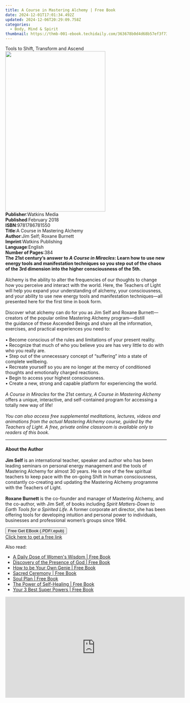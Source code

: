 ```yaml
---
title: A Course in Mastering Alchemy | Free Book
date: 2024-12-01T17:01:34.492Z
updated: 2024-12-06T20:29:09.758Z
categories:
  - Body, Mind & Spirit
thumbnail: https://thmb-001-ebook.techidaily.com/363678b0d4d68b57ef3f735eb4fcec20f0c7257b84738b91022dd03846cc52bd.jpg
---
```

<main id="book-container">
  <div class="flex flex-col">
    <div class="book-brief flex-1 py-6 px-4 sm:p-6 md:py-10 md:px-8">
      <!-- brief-->
      <div class="book-brief-main">Tools to Shift, Transform and Ascend</div>
    </div>
    <div
      class="book-meta-info flex-1 grid gap-4 col-start-1 col-end-3 row-start-1 sm:mb-6 sm:grid-cols-4 lg:gap-6 lg:col-start-2 lg:row-end-6 lg:row-span-6 lg:mb-0"
    >
      <div
        class="book-meta-info-left place-content-center mt-4 p-4 text-sm leading-6 col-start-2 col-span-2 dark:text-slate-400"
      >
        <img
          class="w-full h-500 object-cover rounded-lg sm:h-255 sm:col-span-2 lg:col-span-full"
          src="https://img-001-ebook.techidaily.com/6051eec8d547dee415851b04e8ae20a11387f76500e97afef2a1a76fa6a9298e.jpg"
          alt=""
          width="312"
          height="500"
        />
      </div>
      <div
        class="book-meta-info-right mt-2 col-start-1 row-start-2 col-span-3 self-center"
      >
        <!-- meta data  -->
        <div class="flex flex-col px-4 md:px-8">
          <div class="flex-1">
            <strong>Publisher</strong>:<span class="px-2">Watkins Media</span>
          </div>
          <div class="flex-1">
            <strong>Published</strong>:<span class="px-2">February 2018</span>
          </div>
          <div class="flex-1">
            <strong>ISBN</strong>:<span class="px-2">9781786781550</span>
          </div>
          <div class="flex-1">
            <strong>Title</strong>:<span class="px-2"
              >A Course in Mastering Alchemy</span
            >
          </div>
          <div class="flex-1">
            <strong>Author</strong>:<span class="px-2"
              >Jim Self; Roxane Burnett</span
            >
          </div>
          <div class="flex-1">
            <strong>Imprint</strong>:<span class="px-2"
              >Watkins Publishing</span
            >
          </div>
          <div class="flex-1">
            <strong>Language</strong>:<span class="px-2">English</span>
          </div>
          <div class="flex-1">
            <strong>Number of Pages</strong>:<span class="px-2">384</span>
          </div>
        </div>
      </div>
    </div>
    <div class="book-description flex-1 py-6 px-4 sm:p-6 md:py-10 md:px-8">
      <div class="book-description-main">
        <div accordion-content="" id="description">
          <b
            >The 21st century’s answer to <i>A Course in Miracles</i>: Learn how
            to use new energy tools and manifestation techniques so
            you&nbsp;step out of the chaos of the 3rd dimension into the higher
            consciousness of the 5th.</b
          ><br /><br />Alchemy is the ability to alter the frequencies of our
          thoughts to change how you perceive and interact with the world. Here,
          the Teachers of Light will help you expand your understanding of
          alchemy, your consciousness, and your ability to use new energy tools
          and manifestation techniques—all presented here for the first time in
          book form.<br /><br />Discover what alchemy can do for you as&nbsp;Jim
          Self and&nbsp;Roxane&nbsp;Burnett—creators of the popular online
          Mastering Alchemy program—distill the&nbsp;guidance of these Ascended
          Beings&nbsp;and&nbsp;share all the information, exercises, and
          practical experiences you need to:<br /><br />
          •&nbsp;Become conscious of the rules and limitations of your present
          reality.<br />
          •&nbsp;Recognize that much of who you believe you&nbsp;are has very
          little to do with who you really are.<br />
          •&nbsp;Step out of the unnecessary concept of “suffering” into a state
          of complete&nbsp;wellbeing.<br />
          •&nbsp;Recreate yourself so you are no longer at the mercy of
          conditioned thoughts and emotionally charged reactions.<br />
          •&nbsp;Begin to access your highest consciousness.<br />
          •&nbsp;Create a new, strong and capable platform for experiencing the
          world.<br /><br /><i>A Course in Miracles</i> for the 21st century,
          <i>A Course in Mastering Alchemy</i> offers a unique, interactive, and
          self-contained program for accessing a totally new way of life!<br /><br /><i
            >You can also access free supplemental meditations, lectures, videos
            and animations from the actual Mastering Alchemy course, guided by
            the Teachers of Light. A free, private online classroom is available
            only to readers of this book.</i
          >
        </div>
        <div class="accordion-fader"></div>
      </div>
    </div>
    <div class="book-excerpts flex-1 py-6 px-4 sm:p-6 md:py-10 md:px-8">
      <!-- excerpts-->
      <div class="book-excerpts-main">
        <hr />
        <h4 class="placeholder placeholder-heading">
          <span>About the Author</span>
        </h4>
        <p>
          <b>Jim Self&nbsp;</b>is an international teacher, speaker and author
          who has been leading seminars on personal energy management and the
          tools of Mastering Alchemy for almost 30 years. He is one of the few
          spiritual teachers to keep pace with the on-going Shift in human
          consciousness, constantly co-creating and updating the Mastering
          Alchemy programme with the Teachers of Light.<br /><br /><b
            >Roxane Burnett&nbsp;</b
          >is the co-founder and manager of Mastering Alchemy, and the
          co-author, with Jim Self, of books including
          <i>Spirit Matters-Down to Earth Tools for a Spirited Life</i>. A
          former corporate art director, she has been offering tools for
          developing intuition and personal power to individuals, businesses and
          professional women’s groups since 1994.
        </p>
      </div>
    </div>
    <div
      class="book-about-author flex-1 py-6 px-4 sm:p-6 md:py-10 md:px-8"
    ></div>
    <div class="book-free-get flex-1 py-6 px-4 sm:p-6 md:py-10 md:px-8">
      <button
        id="btn-free-get"
        class="bg-blue-500 hover:bg-blue-700 text-white font-bold py-2 px-4 rounded"
      >
        Free Get EBook (.PDF/.epub)
      </button>
      <div id="countdown-display" class="px-2 text-lg mt-2"></div>
      <a
        id="free-link"
        class="hidden bg-blue-500 hover:bg-blue-700 text-white font-bold py-2 px-4 rounded"
        href="https://www.ebooks.com/en-us/book/95881463/a-course-in-mastering-alchemy/jim-self/"
        target="_blank"
        >Click here to get a free link</a
      >
    </div>
    <script>
      let countdownTime = 0;
      let countdownInterval = null;
      document
        .getElementById('btn-free-get')
        .addEventListener('click', startCountdown);
      function startCountdown() {
        countdownTime = new Date().getTime() + 60000 * 3;
        countdownInterval = setInterval(updateCountdown, 1000);
        document.getElementById('btn-free-get').disabled = true;
        document
          .getElementById('btn-free-get')
          .classList.add('bg-gray-500', 'cursor-not-allowed');
      }
      function updateCountdown() {
        let currentTime = new Date().getTime();
        let timeLeft = countdownTime - currentTime;
        let secondsLeft = Math.floor(timeLeft / 1000);
        document.getElementById('countdown-display').innerHTML =
          `Remaining time: ${secondsLeft} seconds.`;
        if (secondsLeft <= 0) {
          clearInterval(countdownInterval);
          document.getElementById('btn-free-get').classList.add('hidden');
          document.getElementById('free-link').classList.remove('hidden');
          document.getElementById('countdown-display').innerHTML = '';
        }
      }
    </script>
  </div>
</main>

<ins class="adsbygoogle"
      style="display:block"
      data-ad-client="ca-pub-7571918770474297"
      data-ad-slot="8358498916"
      data-ad-format="auto"
      data-full-width-responsive="true"></ins>
    

<span class="atpl-alsoreadstyle">Also read:</span>
<div><ul>
<li><a href="https://novels-ebooks.techidaily.com/96317298-9781401954086-a-daily-dose-of-womens-wisdom/"><u>A Daily Dose of Women's Wisdom | Free Book</u></a></li>
<li><a href="https://novels-ebooks.techidaily.com/96317277-9781401945503-discovery-of-the-presence-of-god/"><u>Discovery of the Presence of God | Free Book</u></a></li>
<li><a href="https://novels-ebooks.techidaily.com/96317303-9781401951320-how-to-be-your-own-genie/"><u>How to be Your Own Genie | Free Book</u></a></li>
<li><a href="https://novels-ebooks.techidaily.com/96317250-9781401932749-sacred-ceremony/"><u>Sacred Ceremony | Free Book</u></a></li>
<li><a href="https://novels-ebooks.techidaily.com/96317293-9781781800850-soul-plan/"><u>Soul Plan | Free Book</u></a></li>
<li><a href="https://novels-ebooks.techidaily.com/96317256-9781401936235-the-power-of-self-healing/"><u>The Power of Self-Healing | Free Book</u></a></li>
<li><a href="https://novels-ebooks.techidaily.com/96317295-9781401951658-your-3-best-super-powers/"><u>Your 3 Best Super Powers | Free Book</u></a></li>
</ul></div>

<!-- affiliate ads begin -->
<iframe width="560" height="315" src="https://www.youtube.com/embed/RhLjZsruC9M?si=-861oUSfrUde2Ykt" title="YouTube video player" frameborder="0" allow="accelerometer; autoplay; clipboard-write; encrypted-media; gyroscope; picture-in-picture; web-share" referrerpolicy="strict-origin-when-cross-origin" allowfullscreen></iframe>
<!-- affiliate ads end -->

